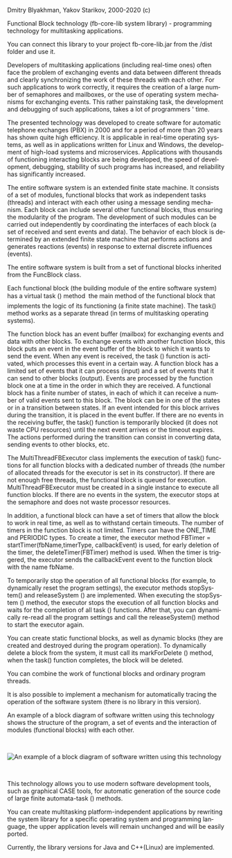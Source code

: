 <html>

<head>
</head>

<body lang=RU style='tab-interval:35.4pt'>

<div class=WordSection1>

<p class=MsoNormal><span lang=EN-US style='mso-ansi-language:EN-US'>Dmitry <span
class=SpellE>Blyakhman</span>, <span class=SpellE>Yakov</span> <span
class=SpellE>Starikov</span>, 2000-2020 (c)<o:p></o:p></span></p>

<p class=MsoNormal><span lang=EN-US style='mso-ansi-language:EN-US'>Functional Block
technology (<span class=SpellE>fb</span>-core-lib system library) - programming
technology for multitasking applications.<o:p></o:p></span></p>

<p class=MsoNormal><span lang=EN-US style='mso-ansi-language:EN-US'>You can
connect this library to your project fb-core-lib.jar from the /dist folder and
use it.<o:p></o:p></span></p>

<p class=MsoNormal><span lang=EN-US style='mso-ansi-language:EN-US'>Developers
of multitasking applications (including real-time ones) often face the problem
of exchanging events and data between different threads and clearly
synchronizing the work of these threads with each other. For such applications
to work correctly, it requires the creation of a large number of semaphores and
mailboxes, or the use of operating system mechanisms for exchanging events.
This rather painstaking task, the development and debugging of such
applications, takes a lot of programmers ' time.<o:p></o:p></span></p>

<p class=MsoNormal><span lang=EN-US style='mso-ansi-language:EN-US'>The
presented technology was developed to create software for automatic telephone
exchanges (PBX) in 2000 and for a period of more than 20 years has shown quite
high efficiency. It is applicable in real-time operating systems, as well as in
applications written for Linux and Windows, the development of high-load systems
and <span class=SpellE>microservices</span>. Applications with thousands of
functioning interacting blocks are being developed, the speed of development,
debugging, stability of such programs has increased, and reliability has
significantly increased.<o:p></o:p></span></p>

<p class=MsoNormal><span lang=EN-US style='mso-ansi-language:EN-US'>The entire
software system is an extended finite state machine. It consists of a set of
modules, functional blocks that work as independent tasks (threads) and
interact with each other using a message sending mechanism. Each block can
include several other functional blocks, thus ensuring the modularity of the
program. The development of such modules can be carried out independently by
coordinating the interfaces of each block (a set of received and sent events
and data). The behavior of each block is determined by an extended finite state
machine that performs actions and generates reactions (events) in response to
external discrete influences (events).<o:p></o:p></span></p>

<p class=MsoNormal><span lang=EN-US style='mso-ansi-language:EN-US'>The entire
software system is built from a set of functional blocks inherited from the <span
class=SpellE>FuncBlock</span> class.<o:p></o:p></span></p>

<p class=MsoNormal><span lang=EN-US style='mso-ansi-language:EN-US'>Each
functional block (the building module of the entire software system) has a
virtual task () method  the main method of the functional block that
implements the logic of its functioning (a finite state machine). The <span
class=GramE>task(</span>) method works as a separate thread (in terms of
multitasking operating systems).<o:p></o:p></span></p>

<p class=MsoNormal><span lang=EN-US style='mso-ansi-language:EN-US'>The
function block has an event buffer (mailbox) for exchanging events and data
with other blocks. To exchange events with another function block, this block
puts an event in the event buffer of the block to which it wants to send the
event. When any event is received, the task () function is activated, which
processes this event in a certain way. A function block has a limited set of
events that it can process (input) and a set of events that it can send to
other blocks (output). Events are processed by the function block one at a time
in the order in which they are received. A functional block has a finite number
of states, in each of which it can receive a number of valid events sent to
this block. The block can be in one of the states or in a transition between
states. If an event intended for this block arrives during the transition, it
is placed in the event buffer. If there are no events in the receiving buffer,
the <span class=GramE>task(</span>) function is temporarily blocked (it does
not waste CPU resources) until the next event arrives or the timeout expires.
The actions performed during the transition can consist in converting data,
sending events to other blocks, etc.<o:p></o:p></span></p>

<p class=MsoNormal><span lang=EN-US style='mso-ansi-language:EN-US'>The <span
class=SpellE>MultiThreadFBExecutor</span> class implements the execution of <span
class=GramE>task(</span>) functions for all function blocks with a dedicated
number of threads (the number of allocated threads for the executor is set in
its constructor). If there are not enough free threads, the functional block is
queued for execution. <span class=SpellE>MultiThreadFBExecutor</span> must be
created in a single instance to execute all function blocks. If there are no
events in the system, the executor stops at the semaphore and does not waste
processor resources.<o:p></o:p></span></p>

<p class=MsoNormal><span lang=EN-US style='mso-ansi-language:EN-US'>In
addition, a functional block can have a set of timers that allow the block to
work in real time, as well as to withstand certain timeouts. The number of
timers in the function block is not limited. Timers can have the ONE_TIME and
PERIODIC types. To create a timer, the executor method <span class=SpellE>FBTimer</span>
= <span class=SpellE><span class=GramE>startTimer</span></span><span
class=GramE>(</span><span class=SpellE>fbName,timerType</span>, <span
class=SpellE>callbackEvent</span>) is used, for early deletion of the timer,
the <span class=SpellE>deleteTimer</span>(<span class=SpellE>FBTimer</span>)
method is used. When the timer is triggered, the executor sends the <span
class=SpellE>callbackEvent</span> event to the function block with the name <span
class=SpellE>fbName</span>.<o:p></o:p></span></p>

<p class=MsoNormal><span lang=EN-US style='mso-ansi-language:EN-US'>To
temporarily stop the operation of all functional blocks (for example, to
dynamically reset the program settings), the executor methods <span
class=SpellE><span class=GramE>stopSystem</span></span><span class=GramE>(</span>)
and <span class=SpellE>releaseSystem</span> () are implemented. When executing
the <span class=SpellE>stopSystem</span> () method, the executor stops the
execution of all function blocks and waits for the completion of all task ()
functions. After that, you can dynamically re-read all the program settings and
call the <span class=SpellE><span class=GramE>releaseSystem</span></span><span
class=GramE>(</span>) method to start the executor again.<o:p></o:p></span></p>

<p class=MsoNormal><span lang=EN-US style='mso-ansi-language:EN-US'>You can
create static functional blocks, as well as dynamic blocks (they are created
and destroyed during the program operation). To dynamically delete a block from
the system, it must call its <span class=SpellE>markForDelete</span> () method,
when the <span class=GramE>task(</span>) function completes, the block will be
deleted.<o:p></o:p></span></p>

<p class=MsoNormal><span lang=EN-US style='mso-ansi-language:EN-US'>You can
combine the work of functional blocks and ordinary program threads.<o:p></o:p></span></p>

<p class=MsoNormal><span lang=EN-US style='mso-ansi-language:EN-US'>It is also
possible to implement a mechanism for automatically tracing the operation of
the software system (there is no library in this version).<o:p></o:p></span></p>

<p class=MsoNormal><span lang=EN-US style='mso-ansi-language:EN-US'>An example
of a block diagram of software written using this technology shows the
structure of the program, a set of events and the interaction of modules
(functional blocks) with each other.<o:p></o:p></span></p>

<p class=MsoNormal><span lang=EN-US style='mso-ansi-language:EN-US'><o:p>&nbsp;</o:p></span></p>
<img src="http://3.bp.blogspot.com/-2-rB1n9r0Z8/T30my6lY-RI/AAAAAAAAAGs/bBDg1QIeEEE/s1600/fb2.jpg" alt="An example
of a block diagram of software written using this technology">
<p class=MsoNormal><span lang=EN-US style='mso-ansi-language:EN-US'><o:p>&nbsp;</o:p></span></p>

<p class=MsoNormal><span lang=EN-US style='mso-ansi-language:EN-US'>This
technology allows you to use modern software development tools, such as
graphical CASE tools, for automatic generation of the source code of large
finite automata-task () methods.<o:p></o:p></span></p>

<p class=MsoNormal><span lang=EN-US style='mso-ansi-language:EN-US'>You can
create multitasking platform-independent applications by rewriting the system
library for a specific operating system and programming language, the upper
application levels will remain unchanged and will be easily ported.<o:p></o:p></span></p>

<p class=MsoNormal><span lang=EN-US style='mso-ansi-language:EN-US'>Currently, the
library versions for Java and C+<span class=GramE>+(</span>Linux) are
implemented.<o:p></o:p></span></p>

</div>

</body>

</html>
